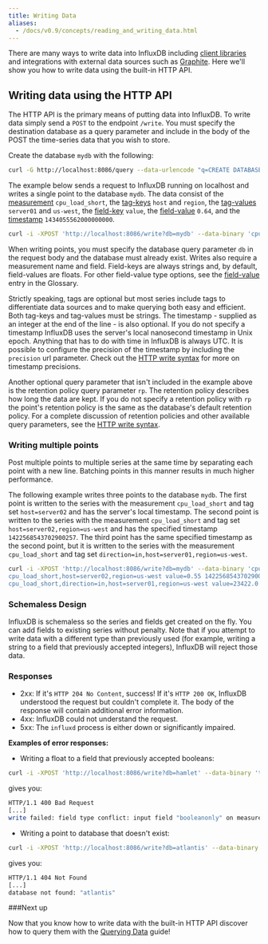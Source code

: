 ```yaml
---
title: Writing Data
aliases:
  - /docs/v0.9/concepts/reading_and_writing_data.html
---
```


There are many ways to write data into InfluxDB including [client libraries](../clients/api.html) and integrations with external data sources such as [Graphite](/write_protocols/graphite.html). Here we'll show you how to write data using the built-in HTTP API.

## Writing data using the HTTP API
The HTTP API is the primary means of putting data into InfluxDB. To write data simply send a `POST` to the endpoint `/write`. You must specify the destination database as a query parameter and include in the body of the POST the time-series data that you wish to store. 

Create the database `mydb` with the following:

```sh
curl -G http://localhost:8086/query --data-urlencode "q=CREATE DATABASE mydb"
```
The example below sends a request to InfluxDB running on localhost and writes a single point to the database `mydb`. The data consist of the [measurement](../concepts/glossary.html#measurement) `cpu_load_short`, the [tag-keys](../concepts/glossary.html#tag-key) `host` and `region`, the [tag-values](../concepts/glossary.html#tag-value) `server01` and `us-west`, the [field-key](../concepts/glossary.html#field-key) `value`, the [field-value](../concepts/glossary.html#field-value) `0.64`, and the [timestamp](../concepts/glossary.html#timestamp) `1434055562000000000`.

```sh
curl -i -XPOST 'http://localhost:8086/write?db=mydb' --data-binary 'cpu_load_short,host=server01,region=us-west value=0.64 1434055562000000000'
```
When writing points, you must specify the database query parameter `db` in the request body and the database must already exist. Writes also require a measurement name and field. Field-keys are always strings and, by default, field-values are floats. For other field-value type options, see the [field-value](../concepts/glossary.html#field-value) entry in the Glossary. 

Strictly speaking, tags are optional but most series include tags to differentiate data sources and to make querying both easy and efficient. Both tag-keys and tag-values must be strings. The timestamp - supplied as an integer at the end of the line - is also optional. If you do not specify a timestamp InfluxDB uses the server's local nanosecond timestamp in Unix epoch. Anything that has to do with time in InfluxDB is always UTC. It is possible to configure the precision of the timestamp by including the `precision` url parameter. Check out the [HTTP write syntax](../write_protocols/write_syntax.html#http) for more on timestamp precisions. 

Another optional query parameter that isn't included in the example above is the retention policy query parameter `rp`. The retention policy describes how long the data are kept. If you do not specify a retention policy with `rp` the point's retention policy is the same as the database's default retention policy. For a complete discussion of retention policies and other available query parameters, see the [HTTP write syntax](../write_protocols/write_syntax.html#http).

### Writing multiple points
Post multiple points to multiple series at the same time by separating each point with a new line. Batching points in this manner results in much higher performance.

The following example writes three points to the database `mydb`. The first point is written to the series with the measurement `cpu_load_short` and tag set `host=server02` and has the server's local timestamp. The second point is written to the series with the measurement `cpu_load_short` and tag set `host=server02,region=us-west` and has the specified timestamp `1422568543702900257`. The third point has the same specified timestamp as the second point, but it is written to the series with the measurement `cpu_load_short` and tag set `direction=in,host=server01,region=us-west`.

```sh
curl -i -XPOST 'http://localhost:8086/write?db=mydb' --data-binary 'cpu_load_short,host=server02 value=0.67
cpu_load_short,host=server02,region=us-west value=0.55 1422568543702900257
cpu_load_short,direction=in,host=server01,region=us-west value=23422.0 1422568543702900257'
```
### Schemaless Design
InfluxDB is schemaless so the series and fields get created on the fly. You can add fields to existing series without penalty. Note that if you attempt to write data with a different type than previously used (for example, writing a string to a field that previously accepted integers), InfluxDB will reject those data.

### Responses
* 2xx: If it's `HTTP 204 No Content`, success! If it's  `HTTP 200 OK`, InfluxDB understood the request but couldn't complete it. The body of the response will contain additional error information.
* 4xx: InfluxDB could not understand the request.
* 5xx: The `influxd` process is either down or significantly impaired.

**Examples of error responses:**

* Writing a float to a field that previously accepted booleans:

```sh
curl -i -XPOST 'http://localhost:8086/write?db=hamlet' --data-binary 'tobeornottobe booleanonly=5'
```

gives you:

```sh
HTTP/1.1 400 Bad Request
[...]
write failed: field type conflict: input field "booleanonly" on measurement "tobeornottobe" is type float64, already exists as type boolean
```

* Writing a point to database that doesn't exist:

```sh
curl -i -XPOST 'http://localhost:8086/write?db=atlantis' --data-binary 'liters value=10'
```
gives you:

```sh
HTTP/1.1 404 Not Found
[...]
database not found: "atlantis"
```
###Next up

Now that you know how to write data with the built-in HTTP API discover how to query them with the [Querying Data](../guides/querying_data.html) guide!

